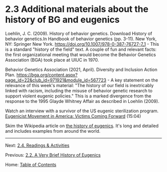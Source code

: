 # 2.3 Additional materials about the history of BG and eugenics

Loehlin, J. C. (2009). History of behavior genetics.  Download History of behavior genetics.In Handbook of behavior genetics (pp. 3-11). New York, NY: Springer New York. https://doi.org/10.1007/978-0-387-76727-7_1
	- This is a standard "history of the field" text. A couple of fun and relevant facts: the first organizational meeting that would become the Behavior Genetics Association (BGA) took place at UIUC in 1970.

Behavior Genetics Association (2021, April). Diversity and Inclusion Action Plan. https://bga.org/content.aspx?page_id=22&club_id=971921&module_id=567723
	- A key statement on the relevance of this week's material: "The history of our field is inextricably linked with racism, including the misuse of behavior genetic research to support violent eugenic policies." This is a marked divergence from the response to the 1995 Glayde Whitney Affair as described in Loehlin (2009).

Watch an interview with a survivor of the US eugenic sterilization program. [Eugenicist Movement in America: Victims Coming Forward](https://youtu.be/Nshj9rCTPdE) (15:04)

Skim the Wikipedia article on [the history of eugenics](https://en.wikipedia.org/wiki/History_of_eugenics). It's long and detailed and includes examples from around the world.

-------

Next: [2.4. Readings & Activities](2.4_readings_and_activities.md)

Previous: [2.2. A Very Brief History of Eugenics](2.2_a_very_brief_history_of_eugenics.md)

Home: [Table of Contents](../index.md)
